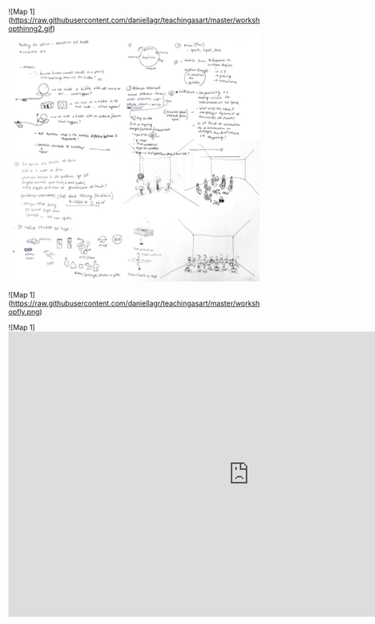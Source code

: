 
![Map 1] (https://raw.githubusercontent.com/daniellagr/teachingasart/master/workshopthinng2.gif)
![Map 1](https://raw.githubusercontent.com/daniellagr/teachingasart/master/workshopthinkngprocess.gif)

![Map 1] (https://raw.githubusercontent.com/daniellagr/teachingasart/master/workshopfly.png)

![Map 1] <iframe src="https://docs.google.com/presentation/d/1eA52ng5wGS-OILtWmUxd6MUiXIohDbPo-fRsR2LGLDY/embed?start=false&loop=false&delayms=5000" frameborder="0" width="960" height="569" allowfullscreen="true" mozallowfullscreen="true" webkitallowfullscreen="true"></iframe>
